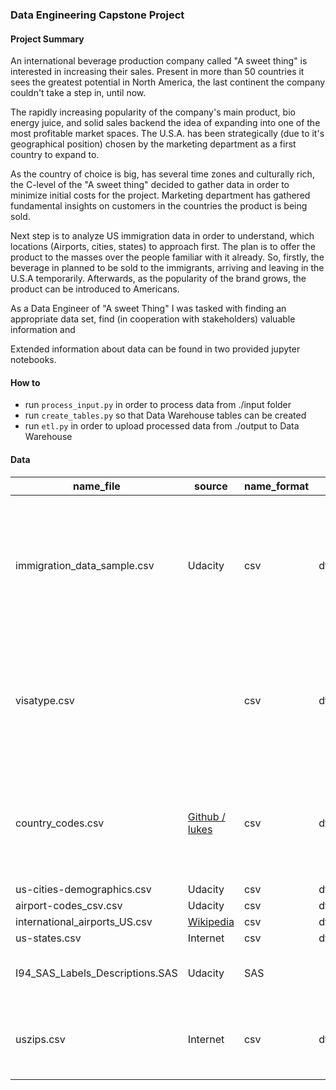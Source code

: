 ### Data Engineering Capstone Project

#### Project Summary

An international beverage production company called "A sweet thing" is interested in increasing their sales.  Present in more than 50 countries it sees the greatest potential in North America, the last continent the company couldn't take a step in, until now.

The rapidly increasing popularity of the company's main product, bio energy juice, and solid sales backend the idea of expanding into one of the most profitable market spaces. The U.S.A. has been strategically (due to it's geographical position) chosen by the marketing department as a first country to expand to.

As the country of choice is big, has several time zones and culturally rich, the C-level of the "A sweet thing" decided to gather data in order to minimize initial costs for the project. Marketing department has gathered fundamental insights on customers in the countries the product is being sold. 

Next step is to analyze US immigration data in order to understand, which locations (Airports, cities, states) to approach first. The plan is to offer the product to the masses over the people familiar with it already. So, firstly, the beverage in planned to be sold to the immigrants, arriving and leaving in the U.S.A temporarily. Afterwards, as the popularity of the brand grows, the product can be introduced to Americans.

As a Data Engineer of "A sweet Thing" I was tasked with finding an appropriate data set, find (in cooperation with stakeholders) valuable information and 

Extended information about data can be found in two provided jupyter notebooks.

#### How to
* run ```process_input.py``` in order to process data from ./input folder
* run ```create_tables.py``` so that Data Warehouse tables can be created
* run ```etl.py``` in order to upload processed data from ./output to Data Warehouse

#### Data
| name_file                       | source                                                       | name_format | name_df         | description                                                  |
| ------------------------------- | ------------------------------------------------------------ | ----------- | --------------- | ------------------------------------------------------------ |
| immigration_data_sample.csv     | Udacity                                                      | csv         | df_immi         | This dataset (sample) comes from the US National Tourism and Trade Office and holds data about |
| visatype.csv                    |                                                              | csv         | df_visatype     | Holds data about different visa types a person can apply for based on his immigration purpose |
| country_codes.csv               | [Github / lukes](https://github.com/lukes/ISO-3166-Countries-with-Regional-Codes) | csv         | df_ccodes       | ISO 3166-1 country lists merged with their UN Geoscheme regional codes |
| us-cities-demographics.csv      | Udacity                                                      | csv         | df_demographics |                                                              |
| airport-codes_csv.csv           | Udacity                                                      | csv         | df_airports     |                                                              |
| international_airports_US.csv   | [Wikipedia](https://en.wikipedia.org/wiki/List_of_international_airports_by_country#United_States) | csv         | df_inter_US     |                                                              |
| us-states.csv                   | Internet                                                     | csv         | df_states_US    |                                                              |
| I94_SAS_Labels_Descriptions.SAS | Udacity                                                      | SAS         |                 | Provided labels for CoC, CoR, and PoE                        |
| uszips.csv                      | Internet                                                     | csv         | df_uszips       | Valuable source of information for zips, county_fips etc.    |

